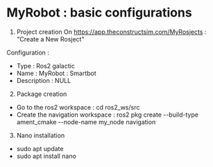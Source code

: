 # MyRobot : basic configurations


1. Project creation
On https://app.theconstructsim.com/MyRosjects : "Create a New Rosject"

Configuration :
- Type : Ros2 galactic
- Name : MyRobot : Smartbot
- Description : NULL


2. Package creation
- Go to the ros2 workspace : cd ros2_ws/src
- Create the navigation workspace : ros2 pkg create --build-type ament_cmake --node-name my_node navigation


3. Nano installation
- sudo apt update
- sudo apt install nano

